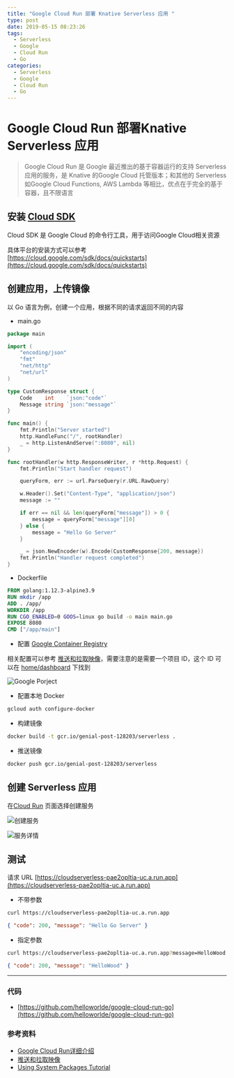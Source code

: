 ```yaml
---
title: "Google Cloud Run 部署 Knative Serverless 应用 "
type: post
date: 2019-05-15 08:23:26
tags:
  - Serverless
  - Google
  - Cloud Run
  - Go
categories:
  - Serverless
  - Google
  - Cloud Run
  - Go
---
```


# Google Cloud Run 部署Knative Serverless 应用

> Google Cloud Run 是 Google 最近推出的基于容器运行的支持 Serverless 应用的服务，是 Knative 的Google Cloud 托管版本；和其他的 Serverless 如Google Cloud Functions, AWS Lambda 等相比，优点在于完全的基于容器，且不限语言

## 安装 [Cloud SDK](https://cloud.google.com/sdk/)

Cloud SDK 是 Google Cloud 的命令行工具，用于访问Google Cloud相关资源

具体平台的安装方式可以参考 [https://cloud.google.com/sdk/docs/quickstarts](https://cloud.google.com/sdk/docs/quickstarts)

## 创建应用，上传镜像

以 Go 语言为例，创建一个应用，根据不同的请求返回不同的内容

- main.go

```go
package main

import (
	"encoding/json"
	"fmt"
	"net/http"
	"net/url"
)

type CustomResponse struct {
	Code    int    `json:"code"`
	Message string `json:"message"`
}

func main() {
	fmt.Println("Server started")
	http.HandleFunc("/", rootHandler)
	_ = http.ListenAndServe(":8080", nil)
}

func rootHandler(w http.ResponseWriter, r *http.Request) {
	fmt.Println("Start handler request")

	queryForm, err := url.ParseQuery(r.URL.RawQuery)

	w.Header().Set("Content-Type", "application/json")
	message := ""

	if err == nil && len(queryForm["message"]) > 0 {
		message = queryForm["message"][0]
	} else {
		message = "Hello Go Server"
	}

	_ = json.NewEncoder(w).Encode(CustomResponse{200, message})
	fmt.Println("Handler request completed")
}
```

- Dockerfile

```dockerfile
FROM golang:1.12.3-alpine3.9
RUN mkdir /app
ADD . /app/
WORKDIR /app
RUN CGO_ENABLED=0 GOOS=linux go build -o main main.go
EXPOSE 8080
CMD ["/app/main"]
```

- 配置 [Google Container Registry](https://console.cloud.google.com/gcr)

相关配置可以参考 [推送和拉取映像](https://cloud.google.com/container-registry/docs/pushing-and-pulling)，需要注意的是需要一个项目 ID，这个 ID 可以在 [home/dashboard](https://console.cloud.google.com/home/dashboard) 下找到

![Google Porject](http://hellowoodes.oss-cn-beijing.aliyuncs.com/blog/GoogleCloudRun1.png)

- 配置本地 Docker

```bash
gcloud auth configure-docker
```

- 构建镜像

```bash
docker build -t gcr.io/genial-post-128203/serverless .
```

- 推送镜像

```bash
docker push gcr.io/genial-post-128203/serverless
```

## 创建 Serverless 应用

在[Cloud Run](https://console.cloud.google.com/run) 页面选择创建服务

![创建服务](http://hellowoodes.oss-cn-beijing.aliyuncs.com/blog/GoogleCloudRun2.png)

![服务详情](http://hellowoodes.oss-cn-beijing.aliyuncs.com/blog/GoogleCloudRun3.png)

## 测试

请求 URL [https://cloudserverless-pae2opltia-uc.a.run.app](https://cloudserverless-pae2opltia-uc.a.run.app)

- 不带参数

```bash
curl https://cloudserverless-pae2opltia-uc.a.run.app
```

```json
{ "code": 200, "message": "Hello Go Server" }
```

- 指定参数

```bash
curl https://cloudserverless-pae2opltia-uc.a.run.app?message=HelloWood
```

```json
{ "code": 200, "message": "HelloWood" }
```

---

### 代码

- [https://github.com/helloworlde/google-cloud-run-go](https://github.com/helloworlde/google-cloud-run-go)

### 参考资料

- [Google Cloud Run详细介绍](https://skyao.io/post/201905-google-cloud-run-detail/)
- [推送和拉取映像](https://cloud.google.com/container-registry/docs/pushing-and-pulling?hl=zh-cn)
- [Using System Packages Tutorial](https://cloud.google.com/run/docs/tutorials/system-packages)
